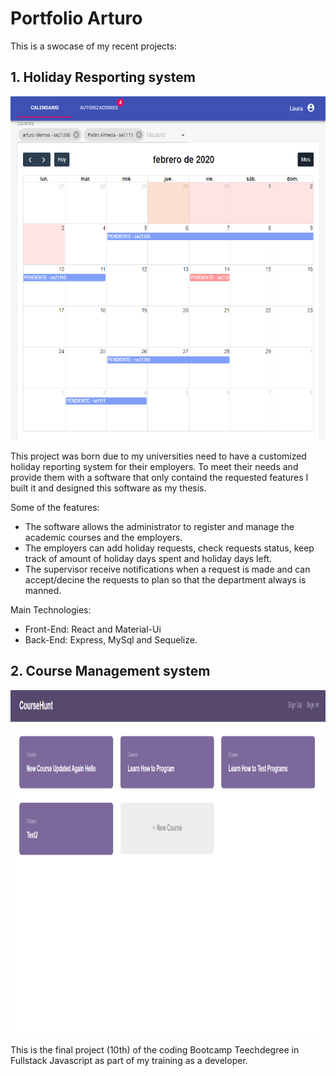 # Portfolio Arturo

This is a swocase of my recent projects:

## 1. Holiday Resporting system

<img src="https://github.com/apellicerep/intro/blob/master/vista.png" alt="test"
	title="test" width="550" height="550" />

This project was born due to my universities need to have a customized holiday reporting system for their employers. To meet their needs and provide them with a software that only containd the requested features I built it and designed this software as my thesis. 

Some of the features:

* The software allows the administrator to register and manage the academic courses and the employers.
* The employers can add holiday requests, check requests status, keep track of amount of holiday days spent and holiday days left.
* The supervisor receive notifications when a request is made and can accept/decine the requests to plan so that the department always is manned.

Main Technologies:

* Front-End: React and Material-Ui
* Back-End: Express, MySql and Sequelize.

## 2. Course Management system

<img src="https://github.com/apellicerep/intro/blob/master/fullstackRestApipng2.png" alt="test"
	title="test" width="550" height="550" />

This is the final project (10th) of the coding Bootcamp Teechdegree in Fullstack Javascript as part of my training as a developer.

